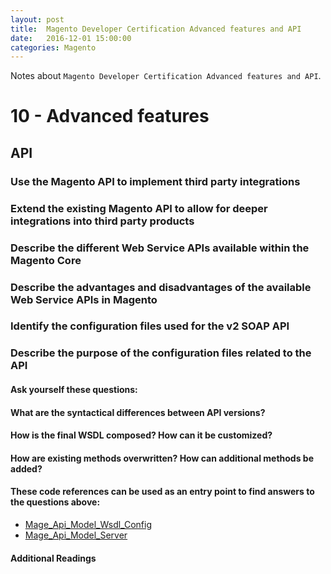 ```yaml
---
layout: post
title:  Magento Developer Certification Advanced features and API
date:   2016-12-01 15:00:00
categories: Magento
---
```


Notes about `Magento Developer Certification Advanced features and API`.

10 - Advanced features
=====================

API
------

### Use the Magento API to implement third party integrations

### Extend the existing Magento API to allow for deeper integrations into third party products

### Describe the different Web Service APIs available within the Magento Core

### Describe the advantages and disadvantages of the available Web Service APIs in Magento

### Identify the configuration files used for the v2 SOAP API

### Describe the purpose of the configuration files related to the API

#### Ask yourself these questions:

#### What are the syntactical differences between API versions?

#### How is the final WSDL composed? How can it be customized?

#### How are existing methods overwritten? How can additional methods be added?

#### These code references can be used as an entry point to find answers to the questions above:

* [Mage_Api_Model_Wsdl_Config][Mage_Api_Model_Wsdl_Config]
* [Mage_Api_Model_Server][Mage_Api_Model_Server]


#### Additional Readings


[Mage_Api_Model_Wsdl_Config]:https://github.com/AndersWik/Magento-1x/blob/master/app/code/core/Mage/Api/Model/Wsdl/Config.php
[Mage_Api_Model_Server]:https://github.com/AndersWik/Magento-1x/blob/master/app/code/core/Mage/Api/Model/Server.php
